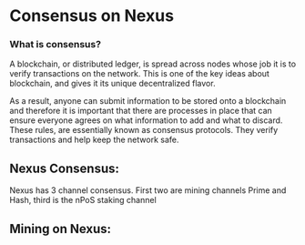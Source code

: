 # Consensus on Nexus

### What is consensus?

A blockchain, or distributed ledger, is spread across nodes whose job it is to verify transactions on the network. This is one of the key ideas about blockchain, and gives it its unique decentralized flavor.

As a result, anyone can submit information to be stored onto a blockchain and therefore it is important that there are processes in place that can ensure everyone agrees on what information to add and what to discard. These rules, are essentially known as consensus protocols. They verify transactions and help keep the network safe.&#x20;

## Nexus Consensus:

Nexus has 3 channel consensus. First two are mining channels Prime and Hash, third is the nPoS staking channel

## Mining on Nexus:

